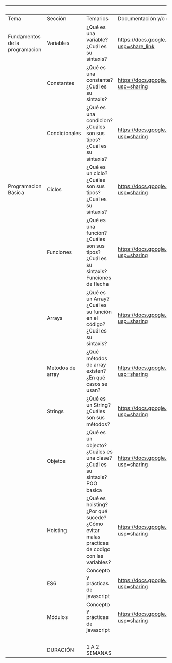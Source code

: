 ﻿|| | | |
| :- | :- | :- | :- |
|Tema|Sección|Temarios|Documentación y/o guías|
|Fundamentos de la programacion|Variables|¿Qué es una variable?¿Cuál es su sintaxis?|<https://docs.google.com/document/d/1EfVN1z3Oe6bAPpLHMAkCtW3cOovzpKAT1Wev-JzbkGI/edit?usp=share_link>|
||Constantes|¿Qué es una constante?¿Cuál es su sintaxis?|<https://docs.google.com/document/d/1mZMFgjfjm72L5l2a8nUvm8rOE3Mn34TDur6O6dzDR6A/edit?usp=sharing>|
||Condicionales|¿Qué es una condicion? ¿Cuáles son sus tipos? ¿Cuál es su sintaxis?|<https://docs.google.com/document/d/1X0aIa0M2kwK8NdhFaqC0naBBUPgI6Xlvh-Q6HTx6G2E/edit?usp=sharing>|
|Programacion Básica|Ciclos|¿Qué es un ciclo? ¿Cuáles son sus tipos? ¿Cuál es su sintaxis?|<https://docs.google.com/document/d/1J2TmPC60WwAH5c7qQqAZ2j9_ShTGw6ClwamKC1AhNC0/edit?usp=sharing>|
||Funciones |¿Qué es una función? ¿Cuáles son sus tipos? ¿Cuál es su sintaxis? Funciones de flecha|<https://docs.google.com/document/d/1eHyJT0Uiv9REz1LuSVuEj4DBESF0d9fDK0jxvkgaI0k/edit?usp=sharing>|
||Arrays|¿Qué es un Array? ¿Cuál es su función en el código? ¿Cuál es su sintaxis?|<https://docs.google.com/document/d/1Zsm5hgl0BO4AF5655nPSHzspugtcSzh5Zz6NOYiWxvE/edit?usp=sharing>|
||Metodos de array|¿Qué métodos de array existen?¿En qué casos se usan?|<https://docs.google.com/document/d/1RqCmhjKZN3kHfLI583Y6JXQvKIvsJva7ynN8dIH1VSg/edit?usp=sharing>|
||Strings|¿Qué es un String? ¿Cuáles son sus métodos?|<https://docs.google.com/document/d/1kB3-mtpt5mYWt-RBFomYpk5KpGrbVGPuXhKpkXmrOus/edit?usp=sharing>|
||Objetos|¿Qué es un objecto? ¿Cuáles es una clase? ¿Cuál es su sintaxis? POO basica|<https://docs.google.com/document/d/1GXAqiX6COy2-eoFz-PnpxykJp0TFc1olEOQDbw0AXDE/edit?usp=sharing>|
||Hoisting|¿Qué es hoisting? ¿Por qué sucede? ¿Cómo evitar malas practicas de codigo con las variables?|<https://docs.google.com/document/d/1VRD-SUoZsk3oLbhxbg-XLr2ahftgwn4kHOVlSr9jOJ0/edit?usp=sharing>|
||ES6|Concepto y prácticas de javascript|<https://docs.google.com/document/d/1uRPDi2b-Z9w6dQnS-IxEzi2kBt3807C8mZY_P8D6Sqk/edit?usp=sharing>|
||Módulos|Concepto y prácticas de javascript|<https://docs.google.com/document/d/1UyNgQigmyBpd2m84CtRP39Wd7sKSv3WcCweJ75UyOrM/edit?usp=sharing>|
| | | | |
| |DURACIÓN|1 A 2 SEMANAS| |

